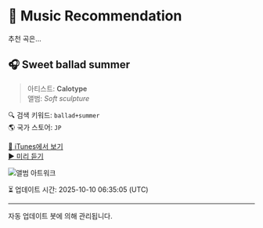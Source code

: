 
# 🎵 Music Recommendation

추천 곡은...

## 🎧 Sweet ballad summer  
> 아티스트: **Calotype**  
> 앨범: _Soft sculpture_  

🔍 검색 키워드: `ballad+summer`  
🌎 국가 스토어: `JP`

[🔗 iTunes에서 보기](https://music.apple.com/jp/album/sweet-ballad-summer/1509871150?i=1509871154&uo=4)  
[▶️ 미리 듣기](https://audio-ssl.itunes.apple.com/itunes-assets/AudioPreview113/v4/00/cb/f9/00cbf97a-ae32-3888-354b-bf706cf89d92/mzaf_15313979865710447810.plus.aac.p.m4a)

![앨범 아트워크](https://is1-ssl.mzstatic.com/image/thumb/Music123/v4/1a/69/3c/1a693cbf-2ebc-30e9-ba1e-82b759336fa5/bigup13083804.jpg/100x100bb.jpg)

⏳ 업데이트 시간: 2025-10-10 06:35:05 (UTC)

---
자동 업데이트 봇에 의해 관리됩니다.
